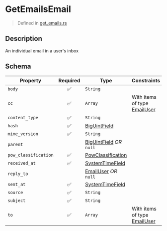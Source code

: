 # GetEmailsEmail
> Defined in [get_emails.rs](../../../../../interface/src/interface/routes/native/get_emails.rs)

## Description
An individual email in a user's inbox

## Schema

| Property | Required | Type | Constraints |
| --- | :---: | --- | --- |
| `body` | ✅ | `String` |     | 
| `cc` | ✅ | `Array` | With items of type [EmailUser](../../../email/EmailUser.md) | 
| `content_type` | ✅ | `String` |     | 
| `hash` | ✅ | [BigUintField](../../../fields/big_uint/BigUintField.md) |     | 
| `mime_version` | ✅ | `String` |     | 
| `parent` |     | [BigUintField](../../../fields/big_uint/BigUintField.md) *OR* `null` |     | 
| `pow_classification` | ✅ | [PowClassification](../../../pow/PowClassification.md) |     | 
| `received_at` | ✅ | [SystemTimeField](../../../fields/system_time/SystemTimeField.md) |     | 
| `reply_to` |     | [EmailUser](../../../email/EmailUser.md) *OR* `null` |     | 
| `sent_at` | ✅ | [SystemTimeField](../../../fields/system_time/SystemTimeField.md) |     | 
| `source` | ✅ | `String` |     | 
| `subject` | ✅ | `String` |     | 
| `to` | ✅ | `Array` | With items of type [EmailUser](../../../email/EmailUser.md) | 


